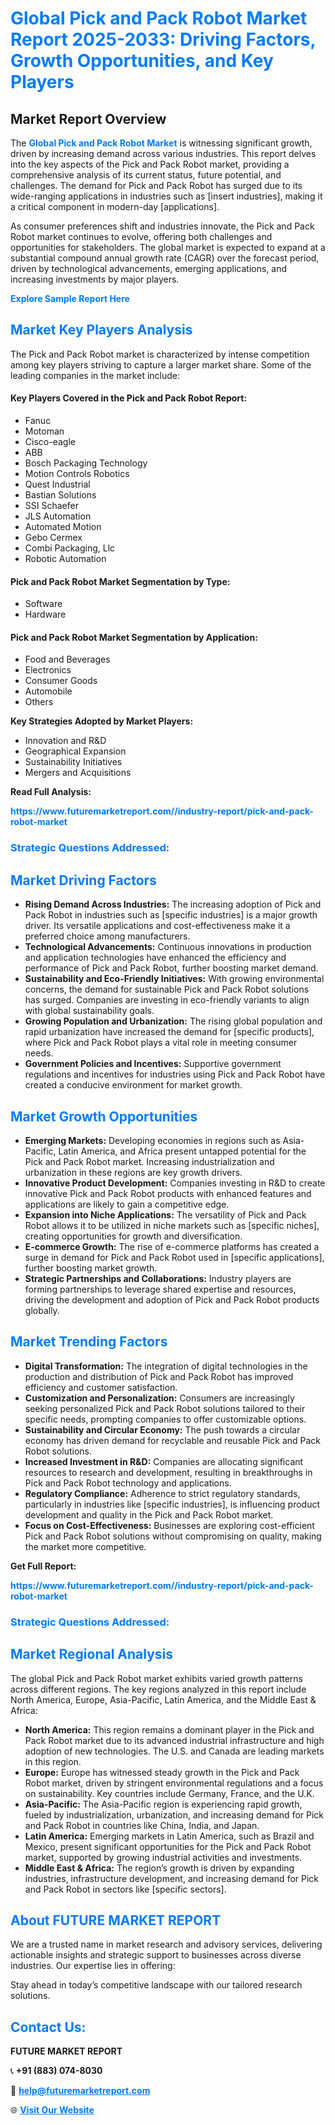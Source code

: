 <h1 style="color: #007BFF;">Global Pick and Pack Robot Market Report 2025-2033: Driving Factors, Growth Opportunities, and Key Players</h1>

<section id="overview">
<h2>Market Report Overview</h2>
<p>The <a href="https://www.futuremarketreport.com//industry-report/pick-and-pack-robot-market" style="color: #007BFF; text-decoration: none;"><strong>Global Pick and Pack Robot Market</strong></a> is witnessing significant growth, driven by increasing demand across various industries. This report delves into the key aspects of the Pick and Pack Robot market, providing a comprehensive analysis of its current status, future potential, and challenges. The demand for Pick and Pack Robot has surged due to its wide-ranging applications in industries such as [insert industries], making it a critical component in modern-day [applications].</p>
<p>As consumer preferences shift and industries innovate, the Pick and Pack Robot market continues to evolve, offering both challenges and opportunities for stakeholders. The global market is expected to expand at a substantial compound annual growth rate (CAGR) over the forecast period, driven by technological advancements, emerging applications, and increasing investments by major players.</p>
</section>

<section id="overview">
<p><a href="https://www.futuremarketreport.com//request-sample/reportId=56043" style="color: #007BFF; text-decoration: none;"><strong>Explore Sample Report Here</strong></a></p>
</section>

<section id="key-players">
<h2 style="color: #007BFF;">Market Key Players Analysis</h2>
<p>The Pick and Pack Robot market is characterized by intense competition among key players striving to capture a larger market share. Some of the leading companies in the market include:</p>
<h4>Key Players Covered in the Pick and Pack Robot Report:</h4>
<ul><li>Fanuc</li><li>Motoman</li><li>Cisco-eagle</li><li>ABB</li><li>Bosch Packaging Technology</li><li>Motion Controls Robotics</li><li>Quest Industrial</li><li>Bastian Solutions</li><li>SSI Schaefer</li><li>JLS Automation</li><li>Automated Motion</li><li>Gebo Cermex</li><li>Combi Packaging, Llc</li><li>Robotic Automation</li></ul>
<h4>Pick and Pack Robot Market Segmentation by Type:</h4>
<ul><li>Software</li><li>Hardware</li></ul>

<h4>Pick and Pack Robot Market Segmentation by Application:</h4>
<ul><li>Food and Beverages</li><li>Electronics</li><li>Consumer Goods</li><li>Automobile</li><li>Others</li></ul>
<p><strong>Key Strategies Adopted by Market Players:</strong></p>
<ul>
<li>Innovation and R&D</li>
<li>Geographical Expansion</li>
<li>Sustainability Initiatives</li>
<li>Mergers and Acquisitions</li>
</ul>
</section>

<section>
<p><strong>Read Full Analysis: </strong></p><a href="https://www.futuremarketreport.com//industry-report/pick-and-pack-robot-market" style="color: #007BFF; text-decoration: none;"><strong>https://www.futuremarketreport.com//industry-report/pick-and-pack-robot-market</strong></a>
<h3 style="color: #007BFF;">Strategic Questions Addressed:</h3>
</section>

<section id="driving-factors">
<h2 style="color: #007BFF;">Market Driving Factors</h2>
<ul>
<li><strong>Rising Demand Across Industries:</strong> The increasing adoption of Pick and Pack Robot in industries such as [specific industries] is a major growth driver. Its versatile applications and cost-effectiveness make it a preferred choice among manufacturers.</li>
<li><strong>Technological Advancements:</strong> Continuous innovations in production and application technologies have enhanced the efficiency and performance of Pick and Pack Robot, further boosting market demand.</li>
<li><strong>Sustainability and Eco-Friendly Initiatives:</strong> With growing environmental concerns, the demand for sustainable Pick and Pack Robot solutions has surged. Companies are investing in eco-friendly variants to align with global sustainability goals.</li>
<li><strong>Growing Population and Urbanization:</strong> The rising global population and rapid urbanization have increased the demand for [specific products], where Pick and Pack Robot plays a vital role in meeting consumer needs.</li>
<li><strong>Government Policies and Incentives:</strong> Supportive government regulations and incentives for industries using Pick and Pack Robot have created a conducive environment for market growth.</li>
</ul>
</section>

<section id="growth-opportunities">
<h2 style="color: #007BFF;">Market Growth Opportunities</h2>
<ul>
<li><strong>Emerging Markets:</strong> Developing economies in regions such as Asia-Pacific, Latin America, and Africa present untapped potential for the Pick and Pack Robot market. Increasing industrialization and urbanization in these regions are key growth drivers.</li>
<li><strong>Innovative Product Development:</strong> Companies investing in R&D to create innovative Pick and Pack Robot products with enhanced features and applications are likely to gain a competitive edge.</li>
<li><strong>Expansion into Niche Applications:</strong> The versatility of Pick and Pack Robot allows it to be utilized in niche markets such as [specific niches], creating opportunities for growth and diversification.</li>
<li><strong>E-commerce Growth:</strong> The rise of e-commerce platforms has created a surge in demand for Pick and Pack Robot used in [specific applications], further boosting market growth.</li>
<li><strong>Strategic Partnerships and Collaborations:</strong> Industry players are forming partnerships to leverage shared expertise and resources, driving the development and adoption of Pick and Pack Robot products globally.</li>
</ul>
</section>

<section id="trending-factors">
<h2 style="color: #007BFF;">Market Trending Factors</h2>
<ul>
<li><strong>Digital Transformation:</strong> The integration of digital technologies in the production and distribution of Pick and Pack Robot has improved efficiency and customer satisfaction.</li>
<li><strong>Customization and Personalization:</strong> Consumers are increasingly seeking personalized Pick and Pack Robot solutions tailored to their specific needs, prompting companies to offer customizable options.</li>
<li><strong>Sustainability and Circular Economy:</strong> The push towards a circular economy has driven demand for recyclable and reusable Pick and Pack Robot solutions.</li>
<li><strong>Increased Investment in R&D:</strong> Companies are allocating significant resources to research and development, resulting in breakthroughs in Pick and Pack Robot technology and applications.</li>
<li><strong>Regulatory Compliance:</strong> Adherence to strict regulatory standards, particularly in industries like [specific industries], is influencing product development and quality in the Pick and Pack Robot market.</li>
<li><strong>Focus on Cost-Effectiveness:</strong> Businesses are exploring cost-efficient Pick and Pack Robot solutions without compromising on quality, making the market more competitive.</li>
</ul>
</section>

<section>
<p><strong>Get Full Report: </strong></p><a href="https://www.futuremarketreport.com//industry-report/pick-and-pack-robot-market" style="color: #007BFF; text-decoration: none;"><strong>https://www.futuremarketreport.com//industry-report/pick-and-pack-robot-market</strong></a>
<h3 style="color: #007BFF;">Strategic Questions Addressed:</h3>
</section>


<section id="regional-analysis">
<h2 style="color: #007BFF;">Market Regional Analysis</h2>
<p>The global Pick and Pack Robot market exhibits varied growth patterns across different regions. The key regions analyzed in this report include North America, Europe, Asia-Pacific, Latin America, and the Middle East & Africa:</p>
<ul>
<li><strong>North America:</strong> This region remains a dominant player in the Pick and Pack Robot market due to its advanced industrial infrastructure and high adoption of new technologies. The U.S. and Canada are leading markets in this region.</li>
<li><strong>Europe:</strong> Europe has witnessed steady growth in the Pick and Pack Robot market, driven by stringent environmental regulations and a focus on sustainability. Key countries include Germany, France, and the U.K.</li>
<li><strong>Asia-Pacific:</strong> The Asia-Pacific region is experiencing rapid growth, fueled by industrialization, urbanization, and increasing demand for Pick and Pack Robot in countries like China, India, and Japan.</li>
<li><strong>Latin America:</strong> Emerging markets in Latin America, such as Brazil and Mexico, present significant opportunities for the Pick and Pack Robot market, supported by growing industrial activities and investments.</li>
<li><strong>Middle East & Africa:</strong> The region’s growth is driven by expanding industries, infrastructure development, and increasing demand for Pick and Pack Robot in sectors like [specific sectors].</li>
</ul>
</section>

<footer>
<h2 style="color: #007BFF;">About FUTURE MARKET REPORT</h2>
<p>We are a trusted name in market research and advisory services, delivering actionable insights and strategic support to businesses across diverse industries. Our expertise lies in offering:</p>

<p>Stay ahead in today’s competitive landscape with our tailored research solutions.</p>

<h2 style="color: #007BFF;">Contact Us:</h2>
<p><strong>FUTURE MARKET REPORT</strong></p>
<p>📞 <strong>+91 (883) 074-8030</strong></p>
<p>📧 <strong><a href="mailto:help@futuremarketreport.com" style="color: #007BFF;">help@futuremarketreport.com</a></strong></p>
<p>🌐 <strong><a href="https://www.futuremarketreport.com/" style="color: #007BFF;">Visit Our Website</a></strong></p>
</footer>